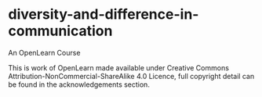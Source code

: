 # diversity-and-difference-in-communication
An OpenLearn Course


This is work of OpenLearn made available under Creative Commons Attribution-NonCommercial-ShareAlike 4.0 Licence, full copyright detail can be found in the acknowledgements section.
